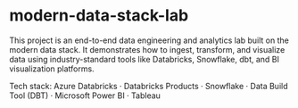 # modern-data-stack-lab

This project is an end-to-end data engineering and analytics lab built on the modern data stack. It demonstrates how to ingest, transform, and visualize data using industry-standard tools like Databricks, Snowflake, dbt, and BI visualization platforms.

Tech stack: Azure Databricks · Databricks Products · Snowflake · Data Build Tool (DBT) · Microsoft Power BI · Tableau
